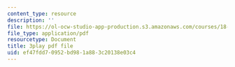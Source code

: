 ```yaml
---
content_type: resource
description: ''
file: https://ol-ocw-studio-app-production.s3.amazonaws.com/courses/18-06sc-linear-algebra-fall-2011/ef47fdd70952bd981a883c20138e03c4_Go2aLo7ZOlU.pdf
file_type: application/pdf
resourcetype: Document
title: 3play pdf file
uid: ef47fdd7-0952-bd98-1a88-3c20138e03c4
---
```

